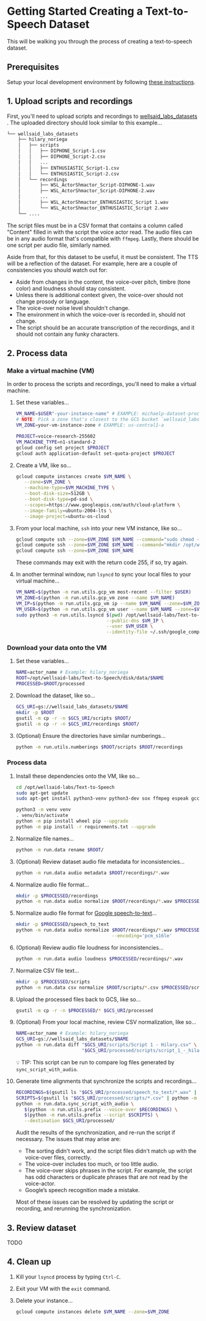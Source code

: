 # Getting Started Creating a Text-to-Speech Dataset

This will be walking you through the process of creating a text-to-speech dataset.

## Prerequisites

Setup your local development environment by following [these instructions](LOCAL_SETUP.md).

## 1. Upload scripts and recordings

First, you'll need to upload scripts and recordings to
[wellsaid_labs_datasets](https://console.cloud.google.com/storage/browser/wellsaid_labs_datasets;tab=objects?project=voice-research-255602)
. The uploaded directory should look similar to this example...

```bash
└── wellsaid_labs_datasets
    ├── hilary_noriega
    │   ├── scripts
    │   │   ├── DIPHONE_Script-1.csv
    │   │   ├── DIPHONE_Script-2.csv
    │   │   ...
    │   │   ├── ENTHUSIASTIC_Script-1.csv
    │   │   └── ENTHUSIASTIC_Script-2.csv
    │   └── recordings
    │       ├── WSL_ActorShmactor_Script-DIPHONE-1.wav
    │       ├── WSL_ActorShmactor_Script-DIPHONE-2.wav
    │       ...
    │       ├── WSL_ActorShmactor_ENTHUSIASTIC_Script 1.wav
    │       └── WSL_ActorShmactor_ENTHUSIASTIC_Script 2.wav
    └── ....
```

The script files must be in a CSV format that contains a column called "Content" filled in with
the script the voice actor read. The audio files can be in any audio format that's compatible
with `ffmpeg`. Lastly, there should be one script per audio file, similarly named.

Aside from that, for this dataset to be useful, it must be consistent. The TTS will be a
reflection of the dataset. For example, here are a couple of consistencies you should
watch out for:

- Aside from changes in the content, the voice-over pitch, timbre (tone color) and loudness
  should stay consistent.
- Unless there is additional context given, the voice-over should not change prosody or language.
- The voice-over noise level shouldn't change.
- The environment in which the voice-over is recorded in, should not change.
- The script should be an accurate transcription of the recordings, and it should not contain any
  funky characters.

## 2. Process data

### Make a virtual machine (VM)

In order to process the scripts and recordings, you'll need to make a virtual machine.

1. Set these variables...

   ```zsh
   VM_NAME=$USER"-your-instance-name" # EXAMPLE: michaelp-dataset-processing
   # NOTE: Pick a zone that's closest to the GCS bucket `wellsaid_labs_datasets`.
   VM_ZONE=your-vm-instance-zone # EXAMPLE: us-central1-a

   PROJECT=voice-research-255602
   VM_MACHINE_TYPE=n1-standard-2
   gcloud config set project $PROJECT
   gcloud auth application-default set-quota-project $PROJECT
   ```

1. Create a VM, like so...

   ```zsh
   gcloud compute instances create $VM_NAME \
      --zone=$VM_ZONE \
      --machine-type=$VM_MACHINE_TYPE \
      --boot-disk-size=512GB \
      --boot-disk-type=pd-ssd \
      --scopes=https://www.googleapis.com/auth/cloud-platform \
      --image-family=ubuntu-2004-lts \
      --image-project=ubuntu-os-cloud
   ```

1. From your local machine, `ssh` into your new VM instance, like so...

   ```zsh
   gcloud compute ssh --zone=$VM_ZONE $VM_NAME --command="sudo chmod -R a+rwx /opt"
   gcloud compute ssh --zone=$VM_ZONE $VM_NAME --command="mkdir /opt/wellsaid-labs"
   gcloud compute ssh --zone=$VM_ZONE $VM_NAME
   ```

   These commands may exit with the return code 255, if so, try again.

1. In another terminal window, run `lsyncd` to sync your local files to your virtual machine...

   ```zsh
   VM_NAME=$(python -m run.utils.gcp_vm most-recent --filter $USER)
   VM_ZONE=$(python -m run.utils.gcp_vm zone --name $VM_NAME)
   VM_IP=$(python -m run.utils.gcp_vm ip --name $VM_NAME --zone=$VM_ZONE)
   VM_USER=$(python -m run.utils.gcp_vm user --name $VM_NAME --zone=$VM_ZONE)
   sudo python3 -m run.utils.lsyncd $(pwd) /opt/wellsaid-labs/Text-to-Speech \
                                    --public-dns $VM_IP \
                                    --user $VM_USER \
                                    --identity-file ~/.ssh/google_compute_engine
   ```

### Download your data onto the VM

1. Set these variables...

   ```bash
   NAME=actor_name # Example: hilary_noriega
   ROOT=/opt/wellsaid-labs/Text-to-Speech/disk/data/$NAME
   PROCESSED=$ROOT/processed
   ```

1. Download the dataset, like so...

   ```bash
   GCS_URI=gs://wellsaid_labs_datasets/$NAME
   mkdir -p $ROOT
   gsutil -m cp -r -n $GCS_URI/scripts $ROOT/
   gsutil -m cp -r -n $GCS_URI/recordings $ROOT/
   ```

1. (Optional) Ensure the directories have similar numberings...

   ```bash
   python -m run.utils.numberings $ROOT/scripts $ROOT/recordings
   ```

### Process data

1. Install these dependencies onto the VM, like so...

   ```bash
   cd /opt/wellsaid-labs/Text-to-Speech
   sudo apt-get update
   sudo apt-get install python3-venv python3-dev sox ffmpeg espeak gcc -y

   python3 -m venv venv
   . venv/bin/activate
   python -m pip install wheel pip --upgrade
   python -m pip install -r requirements.txt --upgrade
   ```

1. Normalize file names...

   ```bash
   python -m run.data rename $ROOT/
   ```

1. (Optional) Review dataset audio file metadata for inconsistencies...

   ```bash
   python -m run.data audio metadata $ROOT/recordings/*.wav
   ```

1. Normalize audio file format...

   ```bash
   mkdir -p $PROCESSED/recordings
   python -m run.data audio normalize $ROOT/recordings/*.wav $PROCESSED/recordings
   ```

1. Normalize audio file format for
   [Google speech-to-text](https://cloud.google.com/speech-to-text/docs/encoding)...

   ```bash
   mkdir -p $PROCESSED/speech_to_text
   python -m run.data audio normalize $ROOT/recordings/*.wav $PROCESSED/speech_to_text \
                                      --encoding='pcm_s16le'
   ```

1. (Optional) Review audio file loudness for inconsistencies...

   ```bash
   python -m run.data audio loudness $PROCESSED/recordings/*.wav
   ```

1. Normalize CSV file text...

   ```bash
   mkdir -p $PROCESSED/scripts
   python -m run.data csv normalize $ROOT/scripts/*.csv $PROCESSED/scripts
   ```

1. Upload the processed files back to GCS, like so...

   ```bash
   gsutil -m cp -r -n $PROCESSED/* $GCS_URI/processed
   ```

1. (Optional) From your local machine, review CSV normalization, like so...

   ```zsh
   NAME=actor_name # Example: hilary_noriega
   GCS_URI=gs://wellsaid_labs_datasets/$NAME
   python -m run.data diff "$GCS_URI/scripts/Script 1 - Hilary.csv" \
                           "$GCS_URI/processed/scripts/script_1_-_hilary.csv"
   ```

   💡 TIP: This script can be run to compare log files generated by `sync_script_with_audio`.

1. Generate time alignments that synchronize the scripts and recordings...

   ```bash
   RECORDINGS=$(gsutil ls "$GCS_URI/processed/speech_to_text/*.wav" | python -m run.utils.sort)
   SCRIPTS=$(gsutil ls "$GCS_URI/processed/scripts/*.csv" | python -m run.utils.sort)
   python -m run.data.sync_script_with_audio \
      $(python -m run.utils.prefix --voice-over $RECORDINGS) \
      $(python -m run.utils.prefix --script $SCRIPTS) \
      --destination $GCS_URI/processed/
   ```

   Audit the results of the synchronization, and re-run the script if necessary. The issues that may
   arise are:

    - The sorting didn't work, and the script files didn't match up with the voice-over files,
      correctly.
    - The voice-over includes too much, or too little audio.
    - The voice-over skips phrases in the script. For example, the script has odd characters or
      duplicate phrases that are not read by the voice-actor.
    - Google’s speech recognition made a mistake.

    Most of these issues can be resolved by updating the script or recording, and rerunning the
    synchronization.

## 3. Review dataset

TODO

## 4. Clean up

1. Kill your `lsyncd` process by typing `Ctrl-C`.

1. Exit your VM with the `exit` command.

1. Delete your instance...

   ```zsh
   gcloud compute instances delete $VM_NAME --zone=$VM_ZONE
   ```
